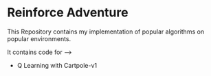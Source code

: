 
# Reinforce Adventure
This Repository contains my implementation of popular algorithms on popular environments.

It contains code for  -->
	

 - Q Learning with Cartpole-v1

  
  

